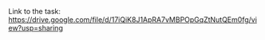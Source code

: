 
Link to the task:
https://drive.google.com/file/d/17iQiK8J1ApRA7vMBPOpGqZtNutQEm0fg/view?usp=sharing

